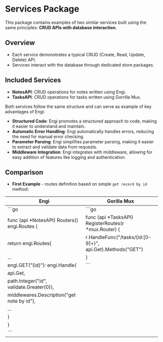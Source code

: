 # Services Package

This package contains examples of two similar services built using the same principles:
**CRUD APIs with database interaction.**

## Overview

- Each service demonstrates a typical CRUD (Create, Read, Update, Delete) API.
- Services interact with the database through dedicated store packages.

## Included Services

- **NotesAPI**: CRUD operations for notes written using Engi.
- **TasksAPI**: CRUD operations for tasks written using Gorrilla Mux. 

Both services follow the same structure and can serve as example of key advantages of Engi:
- **Structured Code**: Engi promotes a structured approach to code, making it easier to understand and maintain.
- **Automatic Error Handling**: Engi automatically handles errors, reducing the need for manual error checking.
- **Parameter Parsing**: Engi simplifies parameter parsing, making it easier to extract and validate data from requests.
- **Middleware Integration**: Engi integrates with middleware, allowing for easy addition of features like logging and authentication.

## Comparison
- **First Example** - routes definition based on simple `get record by id ` method:

| Engi                                           | Gorilla Mux                                                  |
|-----------------------------------------------|--------------------------------------------------------------|
| ```go                                         | ```go                                                        |
| func (api *NotesAPI) Routers() engi.Routes {  | func (api *TasksAPI) RegisterRoutes(r *mux.Router) {         |
|     return engi.Routes{                       |     r.HandleFunc("/tasks/{id:[0-9]+}", api.Get).Methods("GET") |
|         ...                                   | }                                                            |
|         engi.GET("{id}"): engi.Handle(        | ```                                                          |
|             api.Get,                          |                                                              |
|             path.Integer("id", validate.Greater(0)), |                                                              |
|             middlewares.Description("get note by id"), |                                                              |
|         ...                                   |                                                              |
|     }                                         |                                                              |
| }                                             |                                                              |
| ```                                           |                                                              |
